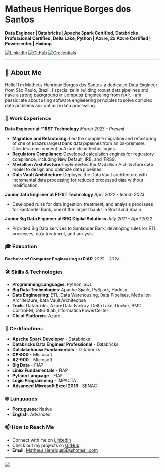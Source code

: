 # Matheus Henrique Borges dos Santos

**Data Engineer |  Databricks | Apache Spark Certified, Databricks Professional Certified, Delta Lake, Python | Azure, 2x Azure Certified | Powercenter | Hadoop**

[![LinkedIn](https://img.shields.io/badge/LinkedIn-Profile-blue)](https://www.linkedin.com/in/matheus-borges-2208/?locale=en_US) [![GitHub](https://img.shields.io/badge/GitHub-Profile-black)](https://github.com/iMatheusHenrique) [![Credentials](https://img.shields.io/badge/Credentials-Verified-green)](https://scq.io/UHd13MQ)

---

## 👋 About Me

Hello! I'm Matheus Henrique Borges dos Santos, a dedicated Data Engineer from São Paulo, Brazil. I specialize in building robust data pipelines and have a strong background in Computer Engineering from FIAP. I am passionate about using software engineering principles to solve complex data problems and optimize data processing.

### 🏢 Work Experience

**Data Engineer at F1RST Technology**
*March 2023 - Present*

- **Migration and Refactoring**: Led the complete migration and refactoring of one of Brazil’s largest bank data pipelines from an on-premises Cloudera environment to Azure cloud technologies.
- **Regulatory Compliance**: Developed calculation engines for regulatory compliance, including New Default, IRB, and IFRS9.
- **Medallion Architecture**: Implemented the Medallion Architecture data model to design and optimize data pipelines.
- **Data Vault Architecture**: Deployed the Data Vault architecture with incremental data processing for reduced processed data without modification.

**Junior Data Engineer at F1RST Technology**
*April 2022 - March 2023*

- Developed rules for data ingestion, treatment, and analysis processes for Santander Bank, one of the largest banks in Brazil and Spain.

**Junior Big Data Engineer at BRQ Digital Solutions**
*July 2021 - April 2022*

- Provided Big Data services to Santander Bank, developing rules for ETL processes, data treatment, and analysis.

### 🎓 Education

**Bachelor of Computer Engineering at FIAP**
*2020 - 2024*

### 🛠 Skills & Technologies

- **Programming Languages**: Python, SQL
- **Big Data Technologies**: Apache Spark, PySpark, Hadoop
- **Data Engineering**: ETL, Data Warehousing, Data Pipelines, Medallion Architecture, Data Vault Architecture
- **Tools**: Databricks, Azure Data Factory, Delta Lake, Docker, BMC Control-M, Git/GitLab, Informatica PowerCenter
- **Cloud Platforms**: Azure

### 📜 Certifications

- **Apache Spark Developer** - Databricks
- **Databricks Data Engineer Professional** - Databricks
- **Datalakehouse Fundamentals** - Databricks
- **DP-900** - Microsoft
- **AZ-900** - Microsoft
- **Big Data** - FIAP
- **Linux Fundamentals** - FIAP
- **Python Language** - FIAP
- **Logic Programming** - IMPACTA
- **Advanced Microsoft Excel 2016** - SENAC

### 🌐 Languages

- **Portuguese**: Native
- **English**: Advanced

### 📫 How to Reach Me

- Connect with me on [LinkedIn](https://www.linkedin.com/in/matheus-borges-2208/?locale=en_US)
- Check out my projects on [GitHub](https://github.com/iMatheusHenrique)
- **Email**: [Matheus.HenriqueSB@hotmail.com](mailto:Matheus.HenriqueSB@hotmail.com)

<!--
### 📊 GitHub Stats -->

<!-- ![Matheus Borges's GitHub stats](https://github-readme-stats.vercel.app/api?username=iMatheusHenrique&show_icons=true&theme=radical) -->
<!-- ![Top Languages](https://github-readme-stats.vercel.app/api/top-langs/?username=iMatheusHenrique&layout=compact&theme=radical) -->
<!-- ![GitHub Streak](https://github-readme-streak-stats.herokuapp.com/?user=iMatheusHenrique&theme=radical) -->
<!-- ![GitHub Trophies](https://github-profile-trophy.vercel.app/?username=iMatheusHenrique&theme=radical) -->


---

![](https://komarev.com/ghpvc/?username=iMatheusHenrique&color=green)
<!-- [![wakatime](https://wakatime.com/badge/user/9dc82780-e2d3-4df5-8d64-d37c31f3bd3d.svg)]() -->

<!-- ---

*This README was generated with ❤️ by [Matheus Henrique Borges dos Santos](https://github.com/iMatheusHenrique)* -->
